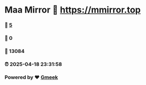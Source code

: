 # Maa Mirror :link: https://mmirror.top 
### :page_facing_up: [5](https://mmirror.top/tag.html) 
### :speech_balloon: 0 
### :hibiscus: 13084 
### :alarm_clock: 2025-04-18 23:31:58 
### Powered by :heart: [Gmeek](https://github.com/Meekdai/Gmeek)

